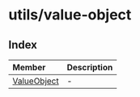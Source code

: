 # utils/value-object

## Index

| Member | Description |
| :------ | :------ |
| [ValueObject](classes/ValueObject.md) | - |
